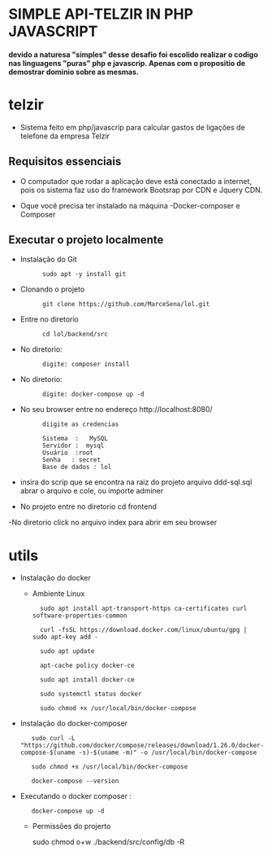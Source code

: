 # SIMPLE API-TELZIR IN PHP JAVASCRIPT 

#### devido a naturesa "simples" desse desafio foi escolido realizar o codigo nas linguagens "puras" php e javascrip. Apenas com o propositio de demostrar dominio sobre as mesmas.

# telzir
- Sistema feito em php/javascrip para calcular gastos de ligações de telefone da empresa Telzir

## Requisitos essenciais
- O computador que rodar a aplicação deve está conectado a internet, pois os sistema faz uso do framework Bootsrap por CDN e Jquery CDN.

- Oque você precisa ter instalado na máquina
 -Docker-composer  e Composer

## Executar o projeto localmente

- Instalação do Git

            sudo apt -y install git
           
- Clonando o projeto

            git clone https://github.com/MarceSena/lol.git

- Entre no diretorio 

            cd lol/backend/src

- No diretorio:

            digite: composer install

- No diretorio:

            digite: docker-compose up -d

- No seu browser entre no endereço 
            http://localhost:8080/

            diigite as credencias 

            Sistema  : 	 MySQL
            Servidor :  mysql
            Usuário	 :root
            Senha	: secret
            Base de dados : lol

- insira do scrip que se encontra na raiz do projeto 
            arquivo ddd-sql.sql
            abrar o arquivo e cole, ou importe adminer

- No projeto entre no diretorio
            cd frontend

-No diretorio
            click no arquivo index para abrir em seu browser




# utils
- Instalação do docker
            
    - Ambiente Linux

            sudo apt install apt-transport-https ca-certificates curl software-properties-common

            curl -fsSL https://download.docker.com/linux/ubuntu/gpg | sudo apt-key add -

            sudo apt update

            apt-cache policy docker-ce

            sudo apt install docker-ce

            sudo systemctl status docker

            sudo chmod +x /usr/local/bin/docker-compose

- Instalação do docker-composer

         sudo curl -L "https://github.com/docker/compose/releases/download/1.26.0/docker-compose-$(uname -s)-$(uname -m)" -o /usr/local/bin/docker-compose
         
         sudo chmod +x /usr/local/bin/docker-compose
         
         docker-compose --version
         
- Executando o docker composer :

         docker-compose up -d    


  - Permissões do projerto
        
       sudo chmod o+w ./backend/src/config/db -R
    